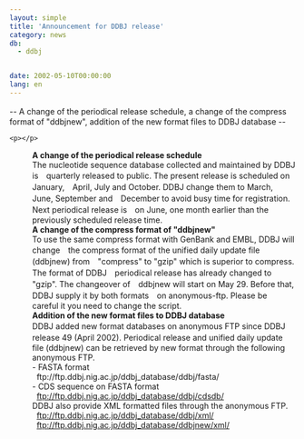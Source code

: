 ```yaml
---
layout: simple
title: 'Announcement for DDBJ release'
category: news
db:
  - ddbj


date: 2002-05-10T00:00:00
lang: en
---
```


<html>
<dt>-- A change of the periodical release schedule, a change of the compress　format of "ddbjnew", addition of the new format files to DDBJ database --

    <p></p>
</dt>
<dd><b>A change of the periodical release schedule</b><br>
<dd>The nucleotide sequence database collected and maintained by DDBJ is　quarterly released to public. The present release is scheduled on January,　April, July and October. DDBJ change them to March, June, September and　December to avoid busy time for registration. Next periodical release is　on June, one month earlier than the previously scheduled release time.<br>
<dd><b>A change of the compress format of "ddbjnew"</b><br>
<dd>To use the same compress format with GenBank and EMBL, DDBJ will change　the compress format of the unified daily update file (ddbjnew) from　"compress" to "gzip" which is superior to compress. The format of DDBJ　periodical release has already changed to "gzip". The changeover of　ddbjnew will start on May 29. Before that, DDBJ supply it by both formats　on anonymous-ftp. Please be careful it you need to change the script.<br>
<dd><b>Addition of the new format files to DDBJ database</b><br>
<dd>DDBJ added new format databases on anonymous FTP since DDBJ　release 49 (April 2002). Periodical release and unified daily update　file (ddbjnew) can be retrieved by new format through the following<br>anonymous FTP.<br>
<dd>- FASTA format<br>
<dd>  <a>ftp://ftp.ddbj.nig.ac.jp/ddbj_database/ddbj/fasta/</a><br>
<dd>- CDS sequence on FASTA format<br>
<dd>  <a href="ftp://ftp.ddbj.nig.ac.jp/ddbj_database/ddbj/cdsdb/">ftp://ftp.ddbj.nig.ac.jp/ddbj_database/ddbj/cdsdb/</a><br>
<dd>DDBJ also provide XML formatted files through the anonymous FTP.<br>
<dd>  <a href="ftp://ftp.ddbj.nig.ac.jp/ddbj_database/ddbj/xml/">ftp://ftp.ddbj.nig.ac.jp/ddbj_database/ddbj/xml/</a><br>
<dd>  <a href="ftp://ftp.ddbj.nig.ac.jp/ddbj_database/ddbjnew/xml/">ftp://ftp.ddbj.nig.ac.jp/ddbj_database/ddbjnew/xml/</a></dd>
</dd>
</dd>
</dd>
</dd>
</dd>
</dd>
</dd>
</dd>
</dd>
</dd>
</dd>
</dd>
</html>
